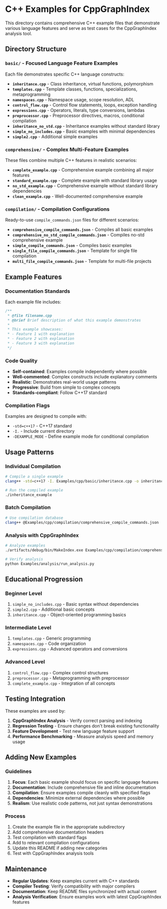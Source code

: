 # C++ Examples for CppGraphIndex

This directory contains comprehensive C++ example files that demonstrate various language features and serve as test cases for the CppGraphIndex analysis tool.

## Directory Structure

### `basic/` - Focused Language Feature Examples

Each file demonstrates specific C++ language constructs:

- **`inheritance.cpp`** - Class inheritance, virtual functions, polymorphism
- **`templates.cpp`** - Template classes, functions, specializations, metaprogramming  
- **`namespaces.cpp`** - Namespace usage, scope resolution, ADL
- **`control_flow.cpp`** - Control flow statements, loops, exception handling
- **`expressions.cpp`** - Operators, literals, type conversions, lambdas
- **`preprocessor.cpp`** - Preprocessor directives, macros, conditional compilation
- **`inheritance_no_std.cpp`** - Inheritance examples without standard library
- **`simple_no_includes.cpp`** - Basic examples with minimal dependencies
- **`simple2.cpp`** - Additional simple examples

### `comprehensive/` - Complex Multi-Feature Examples

These files combine multiple C++ features in realistic scenarios:

- **`complete_example.cpp`** - Comprehensive example combining all major features
- **`standard_example.cpp`** - Complete example with standard library usage
- **`no_std_example.cpp`** - Comprehensive example without standard library dependencies
- **`clean_example.cpp`** - Well-documented comprehensive example

### `compilation/` - Compilation Configurations

Ready-to-use `compile_commands.json` files for different scenarios:

- **`comprehensive_compile_commands.json`** - Compiles all basic examples
- **`comprehensive_no_std_compile_commands.json`** - Compiles no-std comprehensive example
- **`simple_compile_commands.json`** - Compiles basic examples
- **`single_file_compile_commands.json`** - Template for single file compilation
- **`multi_file_compile_commands.json`** - Template for multi-file projects

## Example Features

### Documentation Standards

Each example file includes:

```cpp
/**
 * @file filename.cpp
 * @brief Brief description of what this example demonstrates
 * 
 * This example showcases:
 * - Feature 1 with explanation
 * - Feature 2 with explanation
 * - Feature 3 with explanation
 */
```

### Code Quality

- **Self-contained**: Examples compile independently where possible
- **Well-commented**: Complex constructs include explanatory comments
- **Realistic**: Demonstrates real-world usage patterns
- **Progressive**: Build from simple to complex concepts
- **Standards-compliant**: Follow C++17 standard

### Compilation Flags

Examples are designed to compile with:
- `-std=c++17` - C++17 standard
- `-I.` - Include current directory
- `-DEXAMPLE_MODE` - Define example mode for conditional compilation

## Usage Patterns

### Individual Compilation

```bash
# Compile a single example
clang++ -std=c++17 -I. Examples/cpp/basic/inheritance.cpp -o inheritance_example

# Run the compiled example
./inheritance_example
```

### Batch Compilation

```bash
# Use compilation database
clang++ @Examples/cpp/compilation/comprehensive_compile_commands.json
```

### Analysis with CppGraphIndex

```bash
# Analyze examples
./artifacts/debug/bin/MakeIndex.exe Examples/cpp/compilation/comprehensive_compile_commands.json output_db

# Verify analysis
python Examples/analysis/run_analysis.py
```

## Educational Progression

### Beginner Level
1. `simple_no_includes.cpp` - Basic syntax without dependencies
2. `simple2.cpp` - Additional basic concepts
3. `inheritance.cpp` - Object-oriented programming basics

### Intermediate Level
1. `templates.cpp` - Generic programming
2. `namespaces.cpp` - Code organization
3. `expressions.cpp` - Advanced operators and conversions

### Advanced Level
1. `control_flow.cpp` - Complex control structures
2. `preprocessor.cpp` - Metaprogramming with preprocessor
3. `complete_example.cpp` - Integration of all concepts

## Testing Integration

These examples are used by:

1. **CppGraphIndex Analysis** - Verify correct parsing and indexing
2. **Regression Testing** - Ensure changes don't break existing functionality  
3. **Feature Development** - Test new language feature support
4. **Performance Benchmarking** - Measure analysis speed and memory usage

## Adding New Examples

### Guidelines

1. **Focus**: Each basic example should focus on specific language features
2. **Documentation**: Include comprehensive file and inline documentation
3. **Compilation**: Ensure examples compile cleanly with specified flags
4. **Dependencies**: Minimize external dependencies where possible
5. **Realism**: Use realistic code patterns, not just syntax demonstrations

### Process

1. Create the example file in the appropriate subdirectory
2. Add comprehensive documentation headers
3. Test compilation with standard flags
4. Add to relevant compilation configurations
5. Update this README if adding new categories
6. Test with CppGraphIndex analysis tools

## Maintenance

- **Regular Updates**: Keep examples current with C++ standards
- **Compiler Testing**: Verify compatibility with major compilers
- **Documentation**: Keep README files synchronized with actual content
- **Analysis Verification**: Ensure examples work with latest CppGraphIndex features
